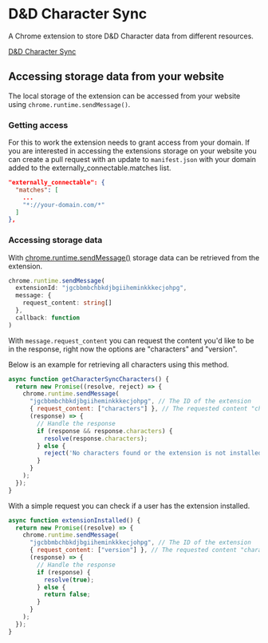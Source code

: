 # D&D Character Sync
A Chrome extension to store D&D Character data from different resources.

[D&D Character Sync](https://chrome.google.com/webstore/detail/dd-character-sync/jgcbbmbchbkdjbgiiheminkkkecjohpg)

## Accessing storage data from your website
The local storage of the extension can be accessed from your website using `chrome.runtime.sendMessage()`. 

### Getting access
For this to work the extension needs to grant access from your domain. If you are interested in accessing the extensions storage on your website you can create a pull request with an update to `manifest.json` with your domain added to the externally_connectable.matches list.

```json
"externally_connectable": {
  "matches": [
    ...
    "*://your-domain.com/*"
  ]
},
```

### Accessing storage data
With [chrome.runtime.sendMessage()](https://developer.chrome.com/docs/extensions/reference/runtime/#method-sendMessage) storage data can be retrieved from the extension.

```typescript
chrome.runtime.sendMessage(
  extensionId: "jgcbbmbchbkdjbgiiheminkkkecjohpg",
  message: {
    request_content: string[]
  },
  callback: function
)
```

With `message.request_content` you can request the content you'd like to be in the response, right now the options are "characters" and "version".

Below is an example for retrieving all characters using this method.

```javascript
async function getCharacterSyncCharacters() {
  return new Promise((resolve, reject) => {
    chrome.runtime.sendMessage(
      "jgcbbmbchbkdjbgiiheminkkkecjohpg", // The ID of the extension
      { request_content: ["characters"] }, // The requested content "characters" | "version"
      (response) => {
        // Handle the response
        if (response && response.characters) {
          resolve(response.characters);
        } else {
          reject('No characters found or the extension is not installed.');
        }
      }
    );
  });
}
```

With a simple request you can check if a user has the extension installed.

```javascript
async function extensionInstalled() {
  return new Promise((resolve) => {
    chrome.runtime.sendMessage(
      "jgcbbmbchbkdjbgiiheminkkkecjohpg", // The ID of the extension
      { request_content: ["version"] }, // The requested content "characters" | "version"
      (response) => {
        // Handle the response
        if (response) {
          resolve(true);
        } else {
          return false;
        }
      }
    );
  });
}
```
